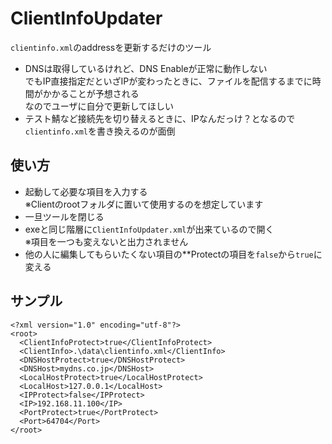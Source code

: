 # ClientInfoUpdater
`clientinfo.xml`のaddressを更新するだけのツール  
* DNSは取得しているけれど、DNS Enableが正常に動作しない  
でもIP直接指定だといざIPが変わったときに、ファイルを配信するまでに時間がかかることが予想される  
なのでユーザに自分で更新してほしい
* テスト鯖など接続先を切り替えるときに、IPなんだっけ？となるので`clientinfo.xml`を書き換えるのが面倒

## 使い方
* 起動して必要な項目を入力する  
※Clientのrootフォルダに置いて使用するのを想定しています
* 一旦ツールを閉じる
* exeと同じ階層に`ClientInfoUpdater.xml`が出来ているので開く  
※項目を一つも変えないと出力されません
* 他の人に編集してもらいたくない項目の**Protectの項目を`false`から`true`に変える

## サンプル
```
<?xml version="1.0" encoding="utf-8"?>
<root>
  <ClientInfoProtect>true</ClientInfoProtect>
  <ClientInfo>.\data\clientinfo.xml</ClientInfo>
  <DNSHostProtect>true</DNSHostProtect>
  <DNSHost>mydns.co.jp</DNSHost>
  <LocalHostProtect>true</LocalHostProtect>
  <LocalHost>127.0.0.1</LocalHost>
  <IPProtect>false</IPProtect>
  <IP>192.168.11.100</IP>
  <PortProtect>true</PortProtect>
  <Port>64704</Port>
</root>
```